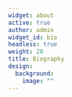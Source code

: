 ```yaml
---
widget: about
active: true
author: admin
widget_id: bio
headless: true
weight: 20
title: Biography
design:
  background:
    image: ""
---
```

